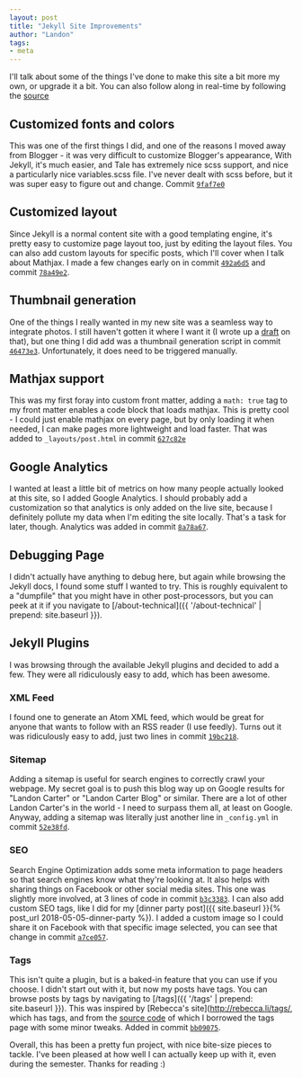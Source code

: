 ```yaml
---
layout: post
title: "Jekyll Site Improvements"
author: "Landon"
tags:
- meta
---
```


I'll talk about some of the things I've done to make this site a bit more my own, or upgrade it a bit. You can also follow along in real-time by following the [source](https://github.com/lycarter/lycarter.github.com)

## Customized fonts and colors
This was one of the first things I did, and one of the reasons I moved away from Blogger - it was very difficult to customize Blogger's appearance, With Jekyll, it's much easier, and Tale has extremely nice scss support, and nice a particularly nice variables.scss file. I've never dealt with scss before, but it was super easy to figure out and change. Commit [`9faf7e0`](https://github.com/lycarter/lycarter.github.com/commit/9faf7e06ed6dae4a9065417798e4d7f97b8c018e#diff-a747c56a582f71180f6c87cc19d7bae9)

## Customized layout
Since Jekyll is a normal content site with a good templating engine, it's pretty easy to customize page layout too, just by editing the layout files. You can also add custom layouts for specific posts, which I'll cover when I talk about Mathjax. I made a few changes early on in commit [`492a6d5`](https://github.com/lycarter/lycarter.github.com/commit/492a6d59076fff15e9c9365edd0ae191bb3ee4f8) and commit [`78a49e2`](https://github.com/lycarter/lycarter.github.com/commit/78a49e226a7a9d19a45e4050c636df8759be0f61).

## Thumbnail generation
One of the things I really wanted in my new site was a seamless way to integrate photos. I still haven't gotten it where I want it (I wrote up a [draft](https://github.com/lycarter/lycarter.github.com/blob/master/_drafts/2018-03-19-content-vs-perfection.md) on that), but one thing I did add was a thumbnail generation script in commit [`46473e3`](https://github.com/lycarter/lycarter.github.com/commit/46473e3efa922c3f4e51ba9b60872bebbe16de6e). Unfortunately, it does need to be triggered manually.

## Mathjax support
This was my first foray into custom front matter, adding a `math: true` tag to my front matter enables a code block that loads mathjax. This is pretty cool - I could just enable mathjax on every page, but by only loading it when needed, I can make pages more lightweight and load faster. That was added to `_layouts/post.html` in commit [`627c82e`](https://github.com/lycarter/lycarter.github.com/commit/627c82e3132542b9395a0b8afbdf92c1014ee107#diff-663f387b6a1a407ab38de055a12bc7c8)

## Google Analytics
I wanted at least a little bit of metrics on how many people actually looked at this site, so I added Google Analytics. I should probably add a customization so that analytics is only added on the live site, because I definitely pollute my data when I'm editing the site locally. That's a task for later, though. Analytics was added in commit [`8a78a67`](https://github.com/lycarter/lycarter.github.com/commit/8a78a676fbcdab491330f85305f847d3622b4b34).

## Debugging Page
I didn't actually have anything to debug here, but again while browsing the Jekyll docs, I found some stuff I wanted to try. This is roughly equivalent to a "dumpfile" that you might have in other post-processors, but you can peek at it if you navigate to [/about-technical]({{ '/about-technical' | prepend: site.baseurl }}).

## Jekyll Plugins

I was browsing through the available Jekyll plugins and decided to add a few. They were all ridiculously easy to add, which has been awesome.

### XML Feed
I found one to generate an Atom XML feed, which would be great for anyone that wants to follow with an RSS reader (I use feedly). Turns out it was ridiculously easy to add, just two lines in commit [`19bc218`](https://github.com/lycarter/lycarter.github.com/commit/19bc218d0f675fb795fd5951df3f02852b4117df).

### Sitemap
Adding a sitemap is useful for search engines to correctly crawl your webpage. My secret goal is to push this blog way up on Google results for "Landon Carter" or "Landon Carter Blog" or similar. There are a lot of other Landon Carter's in the world - I need to surpass them all, at least on Google. Anyway, adding a sitemap was literally just another line in `_config.yml` in commit [`52e38fd`](https://github.com/lycarter/lycarter.github.com/commit/52e38fd4a583010a468f069295f93c344734ffa3).

### SEO
Search Engine Optimization adds some meta information to page headers so that search engines know what they're looking at. It also helps with sharing things on Facebook or other social media sites. This one was slightly more involved, at 3 lines of code in commit [`b3c3383`](https://github.com/lycarter/lycarter.github.com/commit/b3c338366b6b62a8ce37010c81779e1c3df219b5). I can also add custom SEO tags, like I did for my [dinner party post]({{ site.baseurl }}{% post_url 2018-05-05-dinner-party %}). I added a custom image so I could share it on Facebook with that specific image selected, you can see that change in commit [`a7ce057`](https://github.com/lycarter/lycarter.github.com/commit/a7ce057a6ac20cfcf20d2802ff2e0b276413990f).

### Tags
This isn't quite a plugin, but is a baked-in feature that you can use if you choose. I didn't start out with it, but now my posts have tags. You can browse posts by tags by navigating to [/tags]({{ '/tags' | prepend: site.baseurl }}). This was inspired by [Rebecca's site](http://rebecca.li/tags/, which has tags, and from the [source code](https://github.com/rebeccali/rliwebsite) of which I borrowed the tags page with some minor tweaks. Added in commit [`bb09075`](https://github.com/lycarter/lycarter.github.com/commit/bb09075e26637d92e123af0dd8d6939e9fd82916).

Overall, this has been a pretty fun project, with nice bite-size pieces to tackle. I've been pleased at how well I can actually keep up with it, even during the semester. Thanks for reading :)
